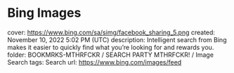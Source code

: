 # Bing Images

cover: https://www.bing.com/sa/simg/facebook_sharing_5.png
created: November 10, 2022 5:02 PM (UTC)
description: Intelligent search from Bing makes it easier to quickly find what you’re looking for and rewards you.
folder: BOOKMRKS-MTHRFCKR / SEARCH PARTY MTHRFCKR! / Image Search
tags: Search
url: https://www.bing.com/images/feed